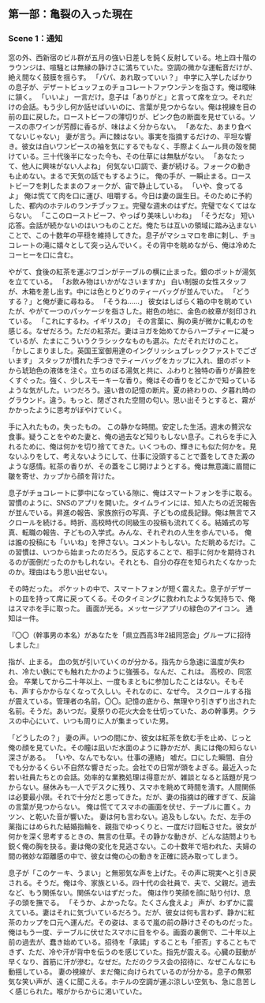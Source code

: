 ## 第一部：亀裂の入った現在
### Scene 1：通知

窓の外、西新宿のビル群が五月の強い日差しを鈍く反射している。地上四十階のラウンジは、喧騒とは無縁の静けさに満ちていた。空調の微かな運転音だけが、絶え間なく鼓膜を揺らす。
「パパ、あれ取っていい？」
中学に入学したばかりの息子が、デザートビュッフェのチョコレートファウンテンを指さす。俺は曖昧に頷く。
「いいよ」
一言だけ。息子は「ありがと」と言って席を立つ。それだけの会話。もう少し何か話せばいいのに、言葉が見つからない。俺は視線を目の前の皿に戻した。ローストビーフの薄切りが、ピンク色の断面を見せている。ソースの赤ワインが芳醇に香るが、味はよく分からない。
「あなた、あまり食べてないじゃない」
妻が言う。声に棘はない。事実を指摘するだけの、平坦な響き。彼女は白いワンピースの袖を気にするでもなく、手際よくムール貝の殻を開けている。三十代後半になった今も、その仕草には無駄がない。
「あなたって、他人に興味がない人よね」
何気ない口調で、妻が続ける。フォークの動きも止めない。まるで天気の話でもするように。
俺の手が、一瞬止まる。ローストビーフを刺したままのフォークが、宙で静止している。
「いや、食ってるよ」
俺は慌てて肉を口に運び、咀嚼する。今日は妻の誕生日。そのために予約した、都内のホテルのランチブッフェ。完璧な週末のはずだ。完璧でなくてはならない。
「ここのローストビーフ、やっぱり美味しいわね」
「そうだな」
短い応答。会話が続かないのはいつものことだ。俺たちは互いの領域に踏み込まないことで、この十数年の平穏を維持してきた。息子がマシュマロを串に刺し、チョコレートの滝に嬉々として突っ込んでいく。その背中を眺めながら、俺は冷めたコーヒーを口に含む。

やがて、食後の紅茶を運ぶワゴンがテーブルの横に止まった。銀のポットが湯気を立てている。
「お飲み物はいかがなさいますか」
白い制服の女性スタッフが、木箱を差し出す。中には色とりどりのティーバッグが並んでいた。
「どうする？」と俺が妻に尋ねる。
「そうね……」
彼女はしばらく箱の中を眺めていたが、やがて一つのパッケージを指さした。紺色の地に、金色の紋章が刻印されている。
「これにするわ。イギリスの」
その言葉に、胸の奥が微かに軋むのを感じる。なぜだろう。ただの紅茶だ。妻はヨガを始めてからハーブティーに凝っているが、たまにこういうクラシックなものも選ぶ。ただそれだけのこと。
「かしこまりました。英国王室御用達のイングリッシュブレックファストでございます」
スタッフが慣れた手つきでティーバッグをカップに入れ、銀のポットから琥珀色の液体を注ぐ。立ちのぼる湯気と共に、ふわりと独特の香りが鼻腔をくすぐった。強く、少しスモーキーな香り。俺はその香りをどこかで知っているような気がした。いつだろう。遠い昔の記憶の断片。夏の終わりの、夕暮れ時のグラウンド。違う。もっと、閉ざされた空間の匂い。思い出そうとすると、霧がかかったように思考がぼやけていく。

手に入れたもの。失ったもの。
この静かな時間。安定した生活。週末の贅沢な食事。疑うことをやめた妻と、俺の過去など知りもしない息子。これらを手に入れるために、俺は何かを切り捨ててきた。いくつもの、輝きにも似た何かを。見ないふりをして、考えないようにして、仕事に没頭することで蓋をしてきた澱のような感情。紅茶の香りが、その蓋をこじ開けようとする。俺は無意識に眉間に皺を寄せ、カップから顔を背けた。

息子がチョコレートに夢中になっている隙に、俺はスマートフォンを手に取る。習慣のように、SNSのアプリを開いた。タイムラインには、知人たちの近況報告が並んでいる。昇進の報告、家族旅行の写真、子どもの成長記録。俺は無言でスクロールを続ける。時折、高校時代の同級生の投稿も流れてくる。結婚式の写真、転職の報告、子どもの入学式。みんな、それぞれの人生を歩んでいる。
俺は誰の投稿にも「いいね」を押さない。コメントもしない。ただ眺めるだけ。この習慣は、いつから始まったのだろう。反応することで、相手に何かを期待されるのが面倒だったのかもしれない。それとも、自分の存在を知られたくなかったのか。理由はもう思い出せない。

その時だった。
ポケットの中で、スマートフォンが短く震えた。息子がデザートの皿を持って席に戻ってくる。そのタイミングに救われたような気持ちで、俺はスマホを手に取った。
画面が光る。メッセージアプリの緑色のアイコン。
通知は一件。

『〇〇（幹事男の本名）があなたを「県立西高3年2組同窓会」グループに招待しました』

指が、止まる。
血の気が引いていくのが分かる。指先から急速に温度が失われ、冷たい鉄にでも触れたかのように強張る。なんだ、これは。
高校の、同窓会。
卒業してから二十年以上、一度もまともに参加したことはない。そもそも、声すらかからなくなって久しい。それなのに、なぜ今。
スクロールする指が震えている。管理者の名前。〇〇。記憶の底から、無理やり引きずり出された名前。そうだ。あいつだ。夏祭りの花火大会を仕切っていた、あの幹事男。クラスの中心にいて、いつも周りに人が集まっていた男。

「どうしたの？」
妻の声。いつの間にか、彼女は紅茶を飲む手を止め、じっと俺の顔を見ていた。その瞳は凪いだ水面のように静かだが、奥には俺の知らない深さがある。
「いや、なんでもない。仕事の連絡」
嘘だ。口にした瞬間、自分でも分かるくらい不自然な響きだった。会社での日常が頭をよぎる。最近入った若い社員たちとの会話。効率的な業務処理は得意だが、雑談となると話題が見つからない。昼休みも一人でデスクに残り、スマホを眺めて時間を潰す。人間関係は必要最小限。それで十分だと思ってきた。だが、妻の指摘は的確すぎて、反論の言葉が見つからない。
俺は慌ててスマホの画面を伏せ、テーブルに置く。カツン、と乾いた音が響いた。
妻は何も言わない。追及もしない。ただ、左手の薬指にはめられた結婚指輪を、親指でゆっくりと、一度だけ回転させた。彼女が何かを深く思考するときの、無言の仕草。その静かな動きが、どんな詰問よりも鋭く俺の胸を抉る。妻は俺の変化を見逃さない。この十数年で培われた、夫婦の間の微妙な距離感の中で、彼女は俺の心の動きを正確に読み取ってしまう。

息子が「このケーキ、うまい」と無邪気な声を上げた。その声に現実へと引き戻される。そうだ。俺は今、家族といる。四十代の会社員で、夫で、父親だ。過去など、もう関係ない。関係ないはずだった。
俺は作り笑顔を顔に貼り付け、息子の頭を撫でる。
「そうか、よかったな。たくさん食えよ」
声が、わずかに震えている。妻はそれに気づいているだろう。だが、彼女は何も言わず、静かに紅茶のカップを口元へ運んだ。その姿は、まるで嵐の前の静けさそのものだった。
俺はもう一度、テーブルに伏せたスマホに目をやる。画面の裏側で、二十年以上前の過去が、蠢き始めている。招待を「承諾」することも「拒否」することもできず、ただ、冷や汗が背中を伝うのを感じていた。指先が震える。心臓の鼓動が早くなり、首筋に汗が滲む。なぜだ。ただのクラス会の招待に、なぜこんなにも動揺している。
妻の視線が、まだ俺に向けられているのが分かる。息子の無邪気な笑い声が、遠くに聞こえる。ホテルの空調が運ぶ涼しい空気も、急に息苦しく感じられた。喉がからからに渇いていた。